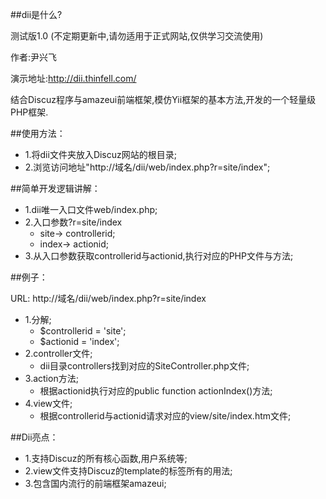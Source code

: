##dii是什么?

测试版1.0 (不定期更新中,请勿适用于正式网站,仅供学习交流使用)

作者:尹兴飞 

演示地址:http://dii.thinfell.com/

结合Discuz程序与amazeui前端框架,模仿Yii框架的基本方法,开发的一个轻量级PHP框架.

##使用方法：
* 1.将dii文件夹放入Discuz网站的根目录;
* 2.浏览访问地址"http://域名/dii/web/index.php?r=site/index";

##简单开发逻辑讲解：
* 1.dii唯一入口文件web/index.php;
* 2.入口参数?r=site/index
	* site-> controllerid;
	* index-> actionid;
* 3.从入口参数获取controllerid与actionid,执行对应的PHP文件与方法;

##例子：

URL: http://域名/dii/web/index.php?r=site/index

* 1.分解;
  * $controllerid = 'site';
  * $actionid = 'index';
* 2.controller文件;
  * dii目录controllers找到对应的SiteController.php文件;
* 3.action方法;
  * 根据actionid执行对应的public function actionIndex()方法;
* 4.view文件;
  * 根据controllerid与actionid请求对应的view/site/index.htm文件;
  
##Dii亮点：
* 1.支持Discuz的所有核心函数,用户系统等;
* 2.view文件支持Discuz的template的标签所有的用法;
* 3.包含国内流行的前端框架amazeui;